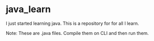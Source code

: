 # java_learn
I just started learning java. This is a repository for for all I learn.

Note: These are .java files. Compile them on CLI and then run them.  
